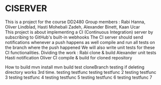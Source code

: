 # CISERVER
This is a project for the course DD2480
Group members : Rabi Hanna, Oliver Lindblad, Hasti Mohebali Zadeh, Alexander Binett, Kaan Ucar  
This project is about implementing a CI (Continuous Integration) server by subscribing to GitHub's built-in webhooks
The CI server should send notifications whenever a push happens as well compile and run all tests on the branch where the push happened
We will also write unit tests for these CI functionalities. 
Dividing the work :
Rabi clone & build
Alexander unit tests
Hasti notification
Oliver CI compile & build for cloned repository

How to build 
mvn install 
mvn build
test cloneBranch 
testing if deleting directory works 3rd time.
testing testfunc
testing testfunc 2
testing testfunc 3
testing testfunc 4
testing testfunc 5
testing testfunc 6
testing testfunc 7